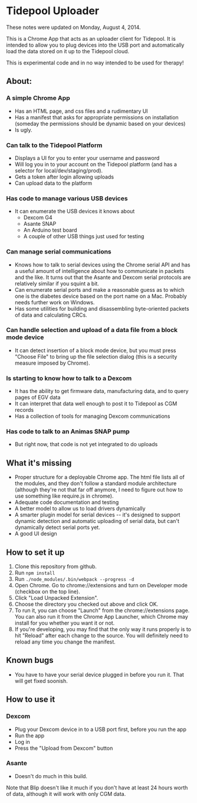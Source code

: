 # Tidepool Uploader

These notes were updated on Monday, August 4, 2014. 

This is a Chrome App that acts as an uploader client for Tidepool. It is intended to allow you to plug devices into the USB port and automatically load the data stored on it up to the Tidepool cloud. 

This is experimental code and in no way intended to be used for therapy!

## About:

### A simple Chrome App
* Has an HTML page, and css files and a rudimentary UI
* Has a manifest that asks for appropriate permissions on installation (someday the permissions should be dynamic based on your devices)
* Is ugly.

### Can talk to the Tidepool Platform
* Displays a UI for you to enter your username and password
* Will log you in to your account on the Tidepool platform (and has a selector for local/dev/staging/prod).
* Gets a token after login allowing uploads
* Can upload data to the platform

### Has code to manage various USB devices
* It can enumerate the USB devices it knows about
  * Dexcom G4
  * Asante SNAP
  * An Arduino test board
  * A couple of other USB things just used for testing

### Can manage serial communications
* Knows how to talk to serial devices using the Chrome serial API and has
a useful amount of intelligence about how to communicate in packets and the like. It turns out that the Asante and Dexcom serial protocols are relatively similar if you squint a bit.
* Can enumerate serial ports and make a reasonable guess as to which one is the diabetes device based on the port name on a Mac. Probably needs further work on Windows.
* Has some utilities for building and disassembling byte-oriented packets of data and calculating CRCs.

### Can handle selection and upload of a data file from a block mode device
* It can detect insertion of a block mode device, but you must press "Choose File" to bring up the file selection dialog (this is a security measure imposed by Chrome). 

### Is starting to know how to talk to a Dexcom
* It has the ability to get firmware data, manufacturing data, and to query pages of EGV data
* It can interpret that data well enough to post it to Tidepool as CGM records
* Has a collection of tools for managing Dexcom communications

### Has code to talk to an Animas SNAP pump
* But right now, that code is not yet integrated to do uploads

## What it's missing

* Proper structure for a deployable Chrome app. The html file lists all of the modules, and they don't follow a standard module architecture (although they're not that far off anymore, I need to figure out how to use something like require.js in chrome).
* Adequate code documentation and testing
* A better model to allow us to load drivers dynamically
* A smarter plugin model for serial devices -- it's designed to support dynamic detection and automatic uploading of serial data, but can't dynamically detect serial ports yet.
* A good UI design

## How to set it up

1. Clone this repository from github.
1. Run `npm install`
1. Run `./node_modules/.bin/webpack --progress -d`
1. Open Chrome. Go to chrome://extensions and turn on Developer mode (checkbox on the top line). 
1. Click "Load Unpacked Extension". 
1. Choose the directory you checked out above and click OK.
1. To run it, you can choose "Launch" from the chrome://extensions page. You can also run it from the Chrome App Launcher, which Chrome may install for you whether you want it or not.
1. If you're developing, you may find that the only way it runs properly is to hit "Reload" after each change to the source. You will definitely need to reload any time you change the manifest.

## Known bugs
* You have to have your serial device plugged in before you run it. That will get fixed soonish.

## How to use it

### Dexcom
* Plug your Dexcom device in to a USB port first, before you run the app
* Run the app
* Log in
* Press the "Upload from Dexcom" button

### Asante
* Doesn't do much in this build.

Note that Blip doesn't like it much if you don't have at least 24 hours worth of data, although it will work with only CGM data.
